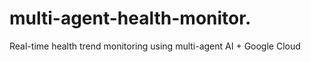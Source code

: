 # multi-agent-health-monitor.
Real-time health trend monitoring using multi-agent AI + Google Cloud 
